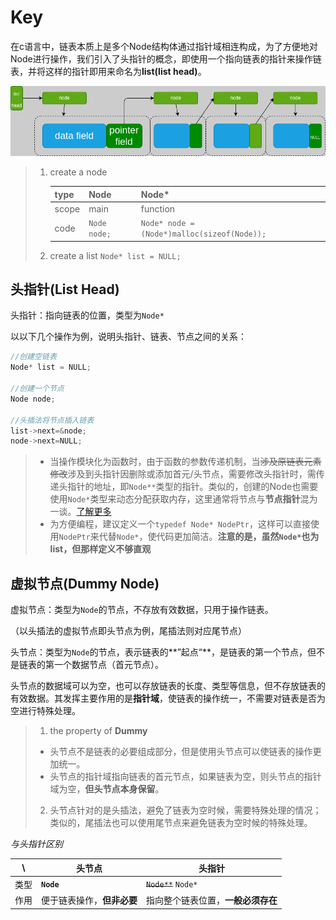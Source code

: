 
# Key

在c语言中，链表本质上是多个Node结构体通过指针域相连构成，为了方便地对Node进行操作，我们引入了头指针的概念，即使用一个指向链表的指针来操作链表，并将这样的指针即用来命名为**list(list head)**。

![structure](../repo/img/list_structure.png)

>  1. create a node
> 
>       | type  | Node         | Node*                                       |
>       |-------|--------------|---------------------------------------------|
>       | scope | main         | function                                    |
>       | code  | `Node node;` | `Node* node = (Node*)malloc(sizeof(Node));` |
>  2. create a list `Node* list = NULL;`



## 头指针(List Head)

头指针：指向链表的位置，类型为`Node*`

以以下几个操作为例，说明头指针、链表、节点之间的关系：

```c
//创建空链表
Node* list = NULL;

//创建一个节点
Node node;

//头插法将节点插入链表
list->next=&node;
node->next=NULL;
```

>  - 当操作模块化为函数时，由于函数的参数传递机制，当~~涉及原链表元素修改~~涉及到头指针因删除或添加首元/头节点，需要修改头指针时，需传递头指针的地址，即`Node**`类型的指针。类似的，创建的Node也需要使用`Node*`类型来动态分配获取内存，这里通常将节点与**节点指针**混为一谈。[了解更多](pointer.md#as-prameter)
>  - 为方便编程，建议定义一个`typedef Node* NodePtr`，这样可以直接使用`NodePtr`来代替`Node*`，使代码更加简洁。**注意的是，虽然`Node*`也为list，但那样定义不够直观**

## 虚拟节点(Dummy Node)

虚拟节点：类型为`Node`的节点，不存放有效数据，只用于操作链表。

（以头插法的虚拟节点即头节点为例，尾插法则对应尾节点）

头节点：类型为`Node`的节点，表示链表的**”起点“**，是链表的第一个节点，但不是链表的第一个数据节点（首元节点）。

头节点的数据域可以为空，也可以存放链表的长度、类型等信息，但不存放链表的有效数据。其发挥主要作用的是**指针域**，使链表的操作统一，不需要对链表是否为空进行特殊处理。

>  1. the property of **Dummy**
>    - 头节点不是链表的必要组成部分，但是使用头节点可以使链表的操作更加统一。
>    - 头节点的指针域指向链表的首元节点，如果链表为空，则头节点的指针域为空，**但头节点本身保留**。
>  2. 头节点针对的是头插法，避免了链表为空时候，需要特殊处理的情况；类似的，尾插法也可以使用尾节点来避免链表为空时候的特殊处理。

*与头指针区别*

| \    | 头节点                     | 头指针                             |
| ---- | -------------------------- | ---------------------------------- |
| 类型 | **`Node`**                 | ~~`Node**`~~ `Node*`               |
| 作用 | 便于链表操作，**但非必要** | 指向整个链表位置，**一般必须存在** |
